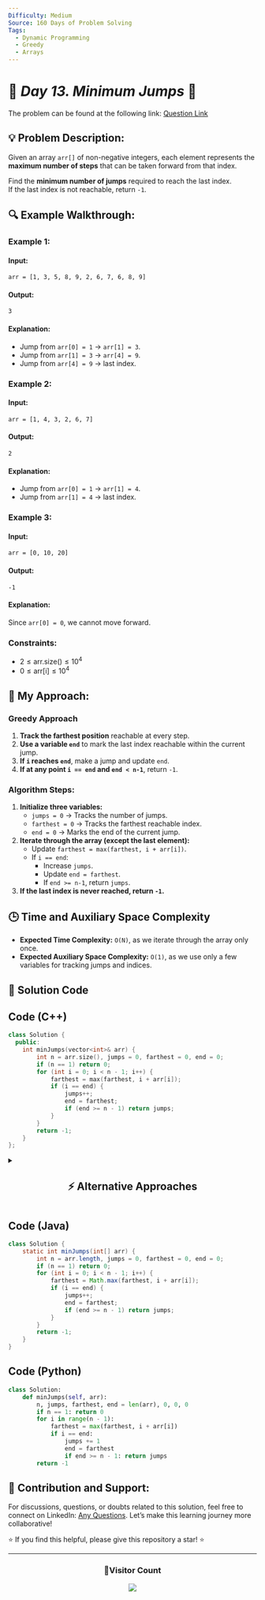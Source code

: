 ```yaml
---
Difficulty: Medium  
Source: 160 Days of Problem Solving  
Tags:
  - Dynamic Programming
  - Greedy
  - Arrays
---
```


# 🚀 _Day 13. Minimum Jumps_ 🧠

The problem can be found at the following link: [Question Link](http://geeksforgeeks.org/batch/gfg-160-problems/track/dynamic-programming-gfg-160/problem/minimum-number-of-jumps-1587115620)  

## 💡 **Problem Description:**

Given an array `arr[]` of non-negative integers, each element represents the **maximum number of steps** that can be taken forward from that index.  

Find the **minimum number of jumps** required to reach the last index.  
If the last index is not reachable, return `-1`.  

## 🔍 **Example Walkthrough:**

### **Example 1:**  
#### **Input:**  
```  
arr = [1, 3, 5, 8, 9, 2, 6, 7, 6, 8, 9]  
```  
#### **Output:**  
```  
3  
```  
#### **Explanation:**  
- Jump from `arr[0] = 1` → `arr[1] = 3`.  
- Jump from `arr[1] = 3` → `arr[4] = 9`.  
- Jump from `arr[4] = 9` → last index.  

### **Example 2:**  
#### **Input:**  
```  
arr = [1, 4, 3, 2, 6, 7]  
```  
#### **Output:**  
```  
2  
```  
#### **Explanation:**  
- Jump from `arr[0] = 1` → `arr[1] = 4`.  
- Jump from `arr[1] = 4` → last index.  

### **Example 3:**  
#### **Input:**  
```  
arr = [0, 10, 20]  
```  
#### **Output:**  
```  
-1  
```  
#### **Explanation:**  
Since `arr[0] = 0`, we cannot move forward.  


### **Constraints:**  
- $2 \leq \text{arr.size()} \leq 10^4$  
- $0 \leq \text{arr[i]} \leq 10^4$  


## 🎯 **My Approach:**

### **Greedy Approach**
1. **Track the farthest position** reachable at every step.  
2. **Use a variable `end`** to mark the last index reachable within the current jump.  
3. **If `i` reaches `end`**, make a jump and update `end`.  
4. **If at any point `i == end` and `end < n-1`**, return `-1`.  

### **Algorithm Steps:**  
1. **Initialize three variables:**  
   - `jumps = 0` → Tracks the number of jumps.  
   - `farthest = 0` → Tracks the farthest reachable index.  
   - `end = 0` → Marks the end of the current jump.  
2. **Iterate through the array (except the last element):**  
   - Update `farthest = max(farthest, i + arr[i])`.  
   - If `i == end`:  
     - Increase `jumps`.  
     - Update `end = farthest`.  
     - If `end >= n-1`, return `jumps`.  
3. **If the last index is never reached, return `-1`.**  


## 🕒 **Time and Auxiliary Space Complexity** 

- **Expected Time Complexity:** `O(N)`, as we iterate through the array only once.  
- **Expected Auxiliary Space Complexity:** `O(1)`, as we use only a few variables for tracking jumps and indices.  

## 📝 **Solution Code**


## **Code (C++)**  

```cpp
class Solution {
  public:
    int minJumps(vector<int>& arr) {
        int n = arr.size(), jumps = 0, farthest = 0, end = 0;
        if (n == 1) return 0;
        for (int i = 0; i < n - 1; i++) {
            farthest = max(farthest, i + arr[i]);
            if (i == end) {
                jumps++;
                end = farthest;
                if (end >= n - 1) return jumps;
            }
        }
        return -1;
    }
};
```


<details>
<summary><h2 align="center">⚡ Alternative Approaches</h2></summary>

## **2️⃣ Dynamic Programming (O(N²) Time, O(N) Space) — DP Approach**  

### **Algorithm Steps:**  
1. Use a **1D DP array** `dp[i]`, where `dp[i]` stores the **minimum jumps** needed to reach index `i`.  
2. **Base Case:**  
   - `dp[0] = 0` (0 jumps needed at the start).  
   - Initialize `dp[i] = INT_MAX` for all `i > 0`.  
3. **Transition:**  
   - For every `j < i`, check if `j` can reach `i` (`j + arr[j] ≥ i`).  
   - If yes, update `dp[i] = min(dp[i], dp[j] + 1)`.  
4. **Return `dp[n-1]`, or `-1` if `dp[n-1]` is `INT_MAX` (unreachable).**  

```cpp
class Solution {
  public:
    int minJumps(vector<int>& arr) {
        int n = arr.size();
        vector<int> dp(n, INT_MAX);
        dp[0] = 0;
        for (int i = 1; i < n; i++)
            for (int j = 0; j < i; j++)
                if (j + arr[j] >= i && dp[j] != INT_MAX)
                    dp[i] = min(dp[i], dp[j] + 1);
        return dp[n-1] == INT_MAX ? -1 : dp[n-1];
    }
};
```

✅ **Time Complexity:** `O(N²)`  
✅ **Space Complexity:** `O(N)`


## **3️⃣ BFS (O(N) Time, O(N) Space) — Optimal Approach**  

### **Algorithm Steps:**  
1. Use a **queue** to track the farthest reachable index in **BFS style**.  
2. At each level, explore all possible jumps.  
3. **Use BFS levels as jump count**:  
   - Process all indices reachable from the current level before moving to the next.  
   - When reaching the last index, return the number of jumps.  

```cpp
class Solution {
  public:
    int minJumps(vector<int>& arr) {
        int n = arr.size();
        if (n == 1) return 0;
        queue<int> q;
        vector<bool> visited(n, false);
        q.push(0);
        visited[0] = true;
        int jumps = 0;
        while (!q.empty()) {
            int size = q.size();
            while (size--) {
                int i = q.front();
                q.pop();
                for (int j = 1; j <= arr[i]; j++) {
                    int next = i + j;
                    if (next >= n - 1) return jumps + 1;
                    if (!visited[next]) {
                        visited[next] = true;
                        q.push(next);
                    }
                }
            }
            jumps++;
        }
        return -1;
    }
};
```

✅ **Time Complexity:** `O(N)`  
✅ **Space Complexity:** `O(N)`


## **Comparison of Approaches**

| **Approach**              | ⏱️ **Time Complexity** | 🗂️ **Space Complexity** | ✅ **Pros**                    | ⚠️ **Cons**                  |
|--------------------------|----------------------|----------------------|------------------------------|----------------------------|
| **Greedy (Optimized)**  | 🟢 `O(N)`            | 🟢 `O(1)`            | Fastest, simple, works in `O(N)` | Requires greedy intuition |
| **Dynamic Programming**  | 🟡 `O(N²)`           | 🟡 `O(N)`            | Intuitive                     | Slower for large inputs   |
| **BFS Approach**         | 🟢 `O(N)`            | 🔴 `O(N)`            | Good for large inputs         | Uses extra space          |

✅ **Best Choice?**
- **For fast execution:** Use **Greedy Approach (`O(N)`)**.  
- **For structured approach:** Use **1D DP (`O(N²)`)**.  
- **For handling larger inputs:** Use **BFS (`O(N)`)**.  

</details>


## **Code (Java)**
```java
class Solution {
    static int minJumps(int[] arr) {
        int n = arr.length, jumps = 0, farthest = 0, end = 0;
        if (n == 1) return 0;
        for (int i = 0; i < n - 1; i++) {
            farthest = Math.max(farthest, i + arr[i]);
            if (i == end) {
                jumps++;
                end = farthest;
                if (end >= n - 1) return jumps;
            }
        }
        return -1;
    }
}
```

## **Code (Python)**
```python
class Solution:
    def minJumps(self, arr):
        n, jumps, farthest, end = len(arr), 0, 0, 0
        if n == 1: return 0
        for i in range(n - 1):
            farthest = max(farthest, i + arr[i])
            if i == end:
                jumps += 1
                end = farthest
                if end >= n - 1: return jumps
        return -1
```

## 🎯 **Contribution and Support:**

For discussions, questions, or doubts related to this solution, feel free to connect on LinkedIn: [Any Questions](https://www.linkedin.com/in/het-patel-8b110525a/). Let’s make this learning journey more collaborative!

⭐ If you find this helpful, please give this repository a star! ⭐

---

<div align="center">
  <h3><b>📍Visitor Count</b></h3>
</div>

<p align="center">
  <img src="https://profile-counter.glitch.me/Hunterdii/count.svg" />
</p>
